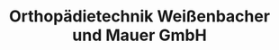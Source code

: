 ---
title: "Orthopädietechnik Weißenbacher und Mauer GmbH"
url: /muenchen/orthopaedietechnik-weissenbacher-und-mauer-gmbh/
shop: Sanitätshaus
---